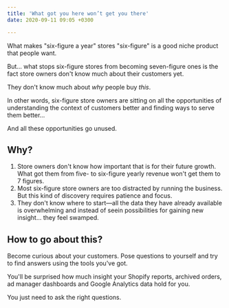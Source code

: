```yaml
---
title: 'What got you here won’t get you there'
date: 2020-09-11 09:05 +0300

---
```


What makes "six-figure a year" stores "six-figure" is a good niche product that people want.

But... what stops six-figure stores from becoming seven-figure ones is the fact store owners don't know much about their customers yet.

They don't know much about _why_ people buy _this_.

In other words, six-figure store owners are sitting on all the opportunities of understanding the context of customers better and finding ways to serve them better...

And all these opportunities go unused.

## Why?
1. Store owners don't know how important that is for their future growth. What got them from five- to six-figure yearly revenue  won't get them to 7 figures.
2. Most six-figure store owners are too distracted by running the business. But this kind of discovery requires patience and focus.
3. They don't know where to start—all the data they have already available is overwhelming and instead of seein possibilities for gaining new insight... they feel swamped.

## How to go about this?
Become curious about your customers. Pose questions to yourself and try to find answers using the tools you've got. 

You'll be surprised how much insight your Shopify reports, archived orders, ad manager dashboards  and Google Analytics data hold for you.

You just need to ask the right questions.

